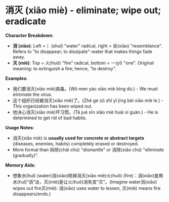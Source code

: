# **消灭 (xiāo miè) - eliminate; wipe out; eradicate**

**Character Breakdown**:  
- **消 (xiāo)**: Left = 氵(shuǐ) "water" radical, right = 肖(xiào) "resemblance". Refers to "to disappear; to dissipate"-water that makes things fade away.  
- **灭 (miè)**: Top = 火(huǒ) "fire" radical, bottom = 一(yī) "one". Original meaning: to extinguish a fire; hence, "to destroy".

**Examples**:  
- 我们要消灭(xiāo miè)病毒。(Wǒ men yào xiāo miè bìng dú.) - We must eliminate the virus.  
- 这个组织已经被消灭(xiāo miè)了。(Zhè ge zǔ zhī yǐ jīng bèi xiāo miè le.) - This organization has been wiped out.  
- 他决心消灭(xiāo miè)坏习惯。(Tā jué xīn xiāo miè huài xí guàn.) - He is determined to get rid of bad habits.

**Usage Notes**:  
- 消灭(xiāo miè) is **usually used for concrete or abstract targets** (diseases, enemies, habits) completely erased or destroyed.  
- More formal than 拆除(chāi chú) "dismantle" or 消除(xiāo chú) "eliminate (gradually)".

**Memory Aids**:  
- 想象水(huǐ) (water)消(xiāo)除掉消灭(xiāo miè)火(huǒ) (fire)：消(xiāo)是用水(huǐ)“消”淡，灭(miè)是让火(huǒ)消失变“灭”。(Imagine water消(xiāo) wipes out fire灭(miè): 消(xiāo) uses water to lessen, 灭(miè) means fire disappears/ends.)